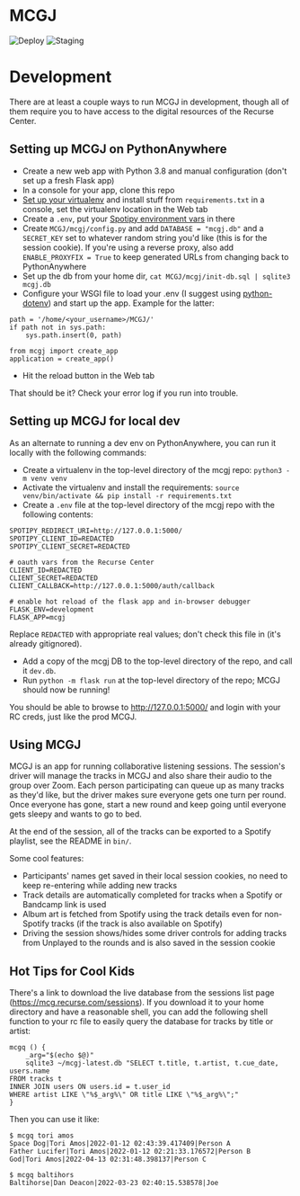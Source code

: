 # MCGJ
![Deploy](https://github.com/SaraBee/MCGJ/workflows/Deploy/badge.svg)
![Staging](https://github.com/SaraBee/MCGJ/workflows/Deploy-Staging/badge.svg)

# Development

There are at least a couple ways to run MCGJ in development, though all of them require you to have access to the digital resources of the Recurse Center.

## Setting up MCGJ on PythonAnywhere

- Create a new web app with Python 3.8 and manual configuration (don't set up a fresh Flask app)
- In a console for your app, clone this repo
- [Set up your virtualenv](https://help.pythonanywhere.com/pages/Virtualenvs) and install stuff from `requirements.txt` in a console, set the virtualenv location in the Web tab
- Create a `.env`, put your [Spotipy environment vars](https://spotipy.readthedocs.io/en/2.16.1/#authorization-code-flow) in there
- Create `MCGJ/mcgj/config.py` and add `DATABASE = "mcgj.db"` and a `SECRET_KEY` set to whatever random string you'd like (this is for the session cookie). If you're using a reverse proxy, also add `ENABLE_PROXYFIX = True` to keep generated URLs from changing back to PythonAnywhere
- Set up the db from your home dir, `cat MCGJ/mcgj/init-db.sql | sqlite3 mcgj.db`
- Configure your WSGI file to load your .env (I suggest using [python-dotenv](https://pypi.org/project/python-dotenv/)) and start up the app. Example for the latter:
```
path = '/home/<your_username>/MCGJ/'
if path not in sys.path:
    sys.path.insert(0, path)

from mcgj import create_app
application = create_app()
```
- Hit the reload button in the Web tab

That should be it? Check your error log if you run into trouble.

## Setting up MCGJ for local dev

As an alternate to running a dev env on PythonAnywhere, you can run it locally with the following
commands:

- Create a virtualenv in the top-level directory of the mcgj repo: `python3 -m venv venv`
- Activate the virtualenv and install the requirements: `source venv/bin/activate && pip install -r requirements.txt`
- Create a `.env` file at the top-level directory of the mcgj repo with the following contents:

``` text
SPOTIPY_REDIRECT_URI=http://127.0.0.1:5000/
SPOTIPY_CLIENT_ID=REDACTED
SPOTIPY_CLIENT_SECRET=REDACTED

# oauth vars from the Recurse Center
CLIENT_ID=REDACTED
CLIENT_SECRET=REDACTED
CLIENT_CALLBACK=http://127.0.0.1:5000/auth/callback

# enable hot reload of the flask app and in-browser debugger
FLASK_ENV=development
FLASK_APP=mcgj
```

Replace `REDACTED` with appropriate real values; don't check this file in (it's already gitignored).

- Add a copy of the mcgj DB to the top-level directory of the repo, and call it `dev.db`.
- Run `python -m flask run` at the top-level directory of the repo; MCGJ should now be running!

You should be able to browse to http://127.0.0.1:5000/ and login with your RC creds, just like the
prod MCGJ.


## Using MCGJ
MCGJ is an app for running collaborative listening sessions. The session's driver will manage the tracks in MCGJ and also share their audio to the group over Zoom. Each person participating can queue up as many tracks as they'd like, but the driver makes sure everyone gets one turn per round. Once everyone has gone, start a new round and keep going until everyone gets sleepy and wants to go to bed.

At the end of the session, all of the tracks can be exported to a Spotify playlist, see the README in `bin/`.

Some cool features:
- Participants' names get saved in their local session cookies, no need to keep re-entering while adding new tracks
- Track details are automatically completed for tracks when a Spotify or Bandcamp link is used
- Album art is fetched from Spotify using the track details even for non-Spotify tracks (if the track is also available on Spotify)
- Driving the session shows/hides some driver controls for adding tracks from Unplayed to the rounds and is also saved in the session cookie

## Hot Tips for Cool Kids

There's a link to download the live database from the sessions list page
(https://mcg.recurse.com/sessions). If you download it to your home directory and have a
reasonable shell, you can add the following shell function to your rc file to easily query the
database for tracks by title or artist:

``` shell
mcgq () {
	_arg="$(echo $@)"
	sqlite3 ~/mcgj-latest.db "SELECT t.title, t.artist, t.cue_date, users.name
FROM tracks t
INNER JOIN users ON users.id = t.user_id
WHERE artist LIKE \"%$_arg%\" OR title LIKE \"%$_arg%\";"
}
```

Then you can use it like:

``` text
$ mcgq tori amos
Space Dog|Tori Amos|2022-01-12 02:43:39.417409|Person A
Father Lucifer|Tori Amos|2022-01-12 02:21:33.176572|Person B
God|Tori Amos|2022-04-13 02:31:48.398137|Person C

$ mcgq baltihors
Baltihorse|Dan Deacon|2022-03-23 02:40:15.538578|Joe
```
